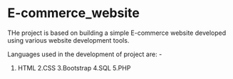 # E-commerce_website
THe project is based on building a simple E-commerce website developed using various website development tools. 


Languages used in the development of project are: -
1. HTML
2.CSS
3.Bootstrap
4.SQL
5.PHP

